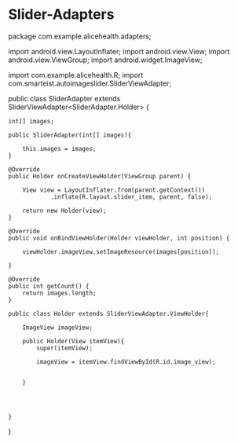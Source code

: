 # Slider-Adapters
package com.example.alicehealth.adapters;

import android.view.LayoutInflater;
import android.view.View;
import android.view.ViewGroup;
import android.widget.ImageView;

import com.example.alicehealth.R;
import com.smarteist.autoimageslider.SliderViewAdapter;

public class SliderAdapter extends SliderViewAdapter<SliderAdapter.Holder> {


    int[] images;

    public SliderAdapter(int[] images){

        this.images = images;
    }

    @Override
    public Holder onCreateViewHolder(ViewGroup parent) {

        View view = LayoutInflater.from(parent.getContext())
                .inflate(R.layout.slider_item, parent, false);

        return new Holder(view);
    }

    @Override
    public void onBindViewHolder(Holder viewHolder, int position) {

        viewHolder.imageView.setImageResource(images[position]);

    }

    @Override
    public int getCount() {
        return images.length;
    }

    public class Holder extends SliderViewAdapter.ViewHolder{

        ImageView imageView;

        public Holder(View itemView){
            super(itemView);

            imageView = itemView.findViewById(R.id.image_view);


        }




    }


}
